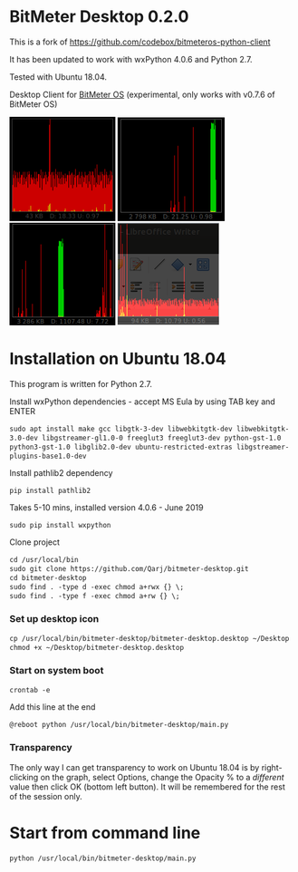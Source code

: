 # BitMeter Desktop 0.2.0

This is a fork of https://github.com/codebox/bitmeteros-python-client

It has been updated to work with wxPython 4.0.6 and Python 2.7.

Tested with Ubuntu 18.04.

Desktop Client for [BitMeter OS](https://github.com/codebox/bitmeteros) (experimental, only works with v0.7.6 of BitMeter OS)

![Screenshot1](resources/Screenshot1.png?raw=true "Screenshot 1")
![Screenshot2](resources/Screenshot2.png?raw=true "Screenshot 2")
![Screenshot3](resources/Screenshot3.png?raw=true "Screenshot 3")
![Screenshot4](resources/Screenshot4.png?raw=true "Screenshot 4 - Transparency")

# Installation on Ubuntu 18.04

This program is written for Python 2.7.

Install wxPython dependencies - accept MS Eula by using TAB key and ENTER
```
sudo apt install make gcc libgtk-3-dev libwebkitgtk-dev libwebkitgtk-3.0-dev libgstreamer-gl1.0-0 freeglut3 freeglut3-dev python-gst-1.0 python3-gst-1.0 libglib2.0-dev ubuntu-restricted-extras libgstreamer-plugins-base1.0-dev
```

Install pathlib2 dependency
```
pip install pathlib2
```

Takes 5-10 mins, installed version 4.0.6 - June 2019
```
sudo pip install wxpython
```

Clone project
```
cd /usr/local/bin
sudo git clone https://github.com/Qarj/bitmeter-desktop.git
cd bitmeter-desktop
sudo find . -type d -exec chmod a+rwx {} \;
sudo find . -type f -exec chmod a+rw {} \;
```

### Set up desktop icon
```
cp /usr/local/bin/bitmeter-desktop/bitmeter-desktop.desktop ~/Desktop
chmod +x ~/Desktop/bitmeter-desktop.desktop
```

### Start on system boot
```
crontab -e
```

Add this line at the end
```
@reboot python /usr/local/bin/bitmeter-desktop/main.py
```

### Transparency

The only way I can get transparency to work on Ubuntu 18.04 is by right-clicking
on the graph, select Options, change the Opacity % to a _*different*_ value then click
OK (bottom left button). It will be remembered for the rest of the session only.

# Start from command line

```
python /usr/local/bin/bitmeter-desktop/main.py
```
